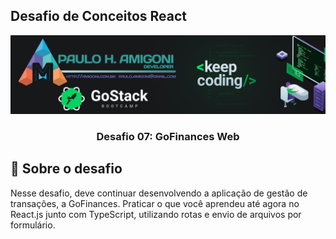## Desafio de Conceitos React
![](/imagens/topo.png)



<h3 align="center">
  Desafio 07: GoFinances Web
</h3>


## :rocket: Sobre o desafio

Nesse desafio,  deve continuar desenvolvendo a aplicação de gestão de transações, a GoFinances. Praticar o que você aprendeu até agora no React.js junto com TypeScript, utilizando rotas e envio de arquivos por formulário.

